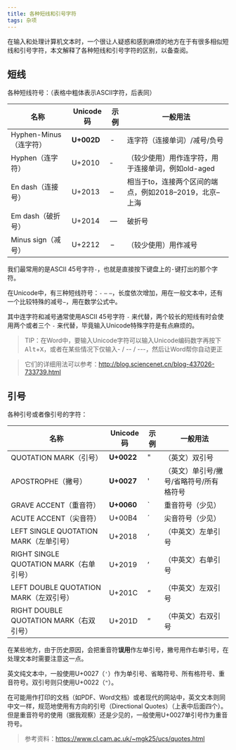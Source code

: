 ```yaml
---
title: 各种短线和引号字符
tags: 杂项
---
```


在输入和处理计算机文本时，一个很让人疑惑和感到麻烦的地方在于有很多相似短线和引号字符，本文解释了各种短线和引号字符的区别，以备查阅。

## 短线

各种短线符号：（表格中粗体表示ASCII字符，后表同）

| 名称                   | Unicode码  | 示例 | 一般用法                                               |
| ---------------------- | ---------- | ---- | ------------------------------------------------------ |
| Hyphen-Minus（连字符） | **U+002D** | -    | 连字符（连接单词）/减号/负号                           |
| Hyphen（连字符）       | U+2010     | ‐    | （较少使用）用作连字符，用于连接单词，例如old-aged     |
| En dash（连接号）      | U+2013     | –    | 相当于to，连接两个区间的端点，例如2018–2019，北京–上海 |
| Em dash（破折号）      | U+2014     | —    | 破折号                                                 |
| Minus sign（减号）     | U+2212     | −    | （较少使用）用作减号                                   |

我们最常用的是ASCII 45号字符`-`，也就是直接按下键盘上的<kbd>-</kbd>键打出的那个字符。

在Unicode中，有三种短线符号：`‐`  `–`  `—`，长度依次增加，用在一般文本中，还有一个比较特殊的减号`−`，用在数学公式中。

其中连字符和减号通常使用ASCII 45号字符 `-` 来代替，两个较长的短线有时会使用两个或者三个 `-` 来代替，毕竟输入Unicode特殊字符是有点麻烦的。


> TIP：在Word中，要输入Unicode字符可以输入Unicode编码数字再按下<kbd>Alt</kbd>+<kbd>X</kbd>，或者在某些情况下仅输入- / -- / ---，然后让Word帮你自动更正

> 它们的详细用法可以参考：http://blog.sciencenet.cn/blog-437026-733739.html 

## 引号

各种引号或者像引号的字符：

| 名称                                    | Unicode码  | 示例 | 一般用法                                |
| --------------------------------------- | ---------- | ---- | --------------------------------------- |
| QUOTATION MARK（引号）                  | **U+0022** | "    | （英文）双引号                          |
| APOSTROPHE（撇号）                      | **U+0027** | '    | （英文）单引号/撇号/省略符号/所有格符号 |
| GRAVE ACCENT（重音符）                  | **U+0060** | `    | 重音符号（少见）                        |
| ACUTE ACCENT（尖音符）                  | U+00B4     | ´    | 尖音符号（少见）                        |
| LEFT SINGLE QUOTATION MARK（左单引号）  | U+2018     | ‘    | （中英文）左单引号                      |
| RIGHT SINGLE QUOTATION MARK（右单引号） | U+2019     | ’    | （中英文）右单引号                      |
| LEFT DOUBLE QUOTATION MARK（左双引号）  | U+201C     | “    | （中英文）左双引号                      |
| RIGHT DOUBLE QUOTATION MARK（右双引号） | U+201D     | ”    | （中英文）右双引号                      |

在某些地方，由于历史原因，会把重音符**误用**作左单引号，撇号用作右单引号，在处理文本时需要注意这一点。

英文纯文本中，一般使用U+0027（`'`）作为单引号、省略符号、所有格符号、重音符号。双引号则只使用U+0022（`"`）。

在可能用作打印的文档（如PDF、Word文档）或者现代的网站中，英文文本则同中文一样，规范地使用有方向的引号（Directional Quotes）（上表中后面四个）。但是重音符号的使用（据我观察）还是少见的，一般使用U+0027单引号作为重音符号。

> 参考资料：https://www.cl.cam.ac.uk/~mgk25/ucs/quotes.html